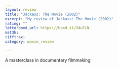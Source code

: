 ```yaml
---
layout: review
title: "Jackass: The Movie (2002)"
excerpt: "My review of Jackass: The Movie (2002)"
rating: ""
letterboxd_url: https://boxd.it/34u7LN
mst3k: 
rifftrax: 
category: movie_review

---
```


A masterclass in documentary filmmaking